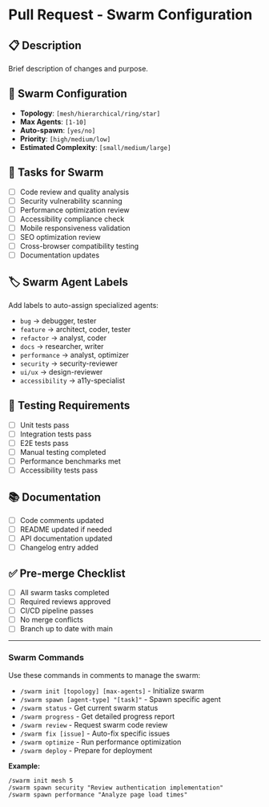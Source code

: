 # Pull Request - Swarm Configuration

## 📋 Description

Brief description of changes and purpose.

## 🤖 Swarm Configuration

- **Topology**: `[mesh/hierarchical/ring/star]`
- **Max Agents**: `[1-10]`
- **Auto-spawn**: `[yes/no]`
- **Priority**: `[high/medium/low]`
- **Estimated Complexity**: `[small/medium/large]`

## 🎯 Tasks for Swarm

- [ ] Code review and quality analysis
- [ ] Security vulnerability scanning
- [ ] Performance optimization review
- [ ] Accessibility compliance check
- [ ] Mobile responsiveness validation
- [ ] SEO optimization review
- [ ] Cross-browser compatibility testing
- [ ] Documentation updates

## 🏷️ Swarm Agent Labels

Add labels to auto-assign specialized agents:

- `bug` → debugger, tester
- `feature` → architect, coder, tester
- `refactor` → analyst, coder
- `docs` → researcher, writer
- `performance` → analyst, optimizer
- `security` → security-reviewer
- `ui/ux` → design-reviewer
- `accessibility` → a11y-specialist

## 🧪 Testing Requirements

- [ ] Unit tests pass
- [ ] Integration tests pass
- [ ] E2E tests pass
- [ ] Manual testing completed
- [ ] Performance benchmarks met
- [ ] Accessibility tests pass

## 📚 Documentation

- [ ] Code comments updated
- [ ] README updated if needed
- [ ] API documentation updated
- [ ] Changelog entry added

## ✅ Pre-merge Checklist

- [ ] All swarm tasks completed
- [ ] Required reviews approved
- [ ] CI/CD pipeline passes
- [ ] No merge conflicts
- [ ] Branch up to date with main

---

### Swarm Commands

Use these commands in comments to manage the swarm:

- `/swarm init [topology] [max-agents]` - Initialize swarm
- `/swarm spawn [agent-type] "[task]"` - Spawn specific agent
- `/swarm status` - Get current swarm status
- `/swarm progress` - Get detailed progress report
- `/swarm review` - Request swarm code review
- `/swarm fix [issue]` - Auto-fix specific issues
- `/swarm optimize` - Run performance optimization
- `/swarm deploy` - Prepare for deployment

**Example:**

```
/swarm init mesh 5
/swarm spawn security "Review authentication implementation"
/swarm spawn performance "Analyze page load times"
```
